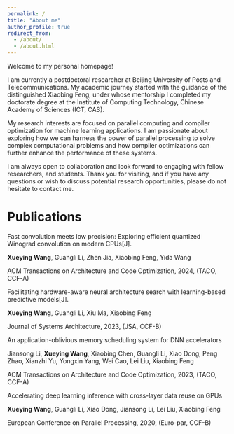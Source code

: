 ```yaml
---
permalink: /
title: "About me"
author_profile: true
redirect_from: 
  - /about/
  - /about.html
---
```


Welcome to my personal homepage!

I am currently a postdoctoral researcher at Beijing University of Posts and Telecommunications. My academic journey started with the guidance of the distinguished Xiaobing Feng, under whose mentorship I completed my doctorate degree at the Institute of Computing Technology, Chinese Academy of Sciences (ICT, CAS).

My research interests are focused on parallel computing and compiler optimization for machine learning applications. I am passionate about exploring how we can harness the power of parallel processing to solve complex computational problems and how compiler optimizations can further enhance the performance of these systems.

I am always open to collaboration and look forward to engaging with fellow researchers, and students. Thank you for visiting, and if you have any questions or wish to discuss potential research opportunities, please do not hesitate to contact me.


# Publications
Fast convolution meets low precision: Exploring efficient quantized Winograd convolution on modern CPUs[J].

**Xueying Wang**, Guangli Li, Zhen Jia, Xiaobing Feng, Yida Wang 

ACM Transactions on Architecture and Code Optimization, 2024, (TACO, CCF-A)


Facilitating hardware-aware neural architecture search with learning-based predictive models[J]. 

**Xueying Wang**, Guangli Li, Xiu Ma, Xiaobing Feng

Journal of Systems Architecture, 2023, (JSA, CCF-B)


An application-oblivious memory scheduling system for DNN accelerators

Jiansong Li, **Xueying Wang**, Xiaobing Chen, Guangli Li, Xiao Dong, Peng Zhao, Xianzhi Yu, Yongxin Yang, Wei Cao, Lei Liu, Xiaobing Feng

ACM Transactions on Architecture and Code Optimization, 2023, (TACO, CCF-A)

Accelerating deep learning inference with cross-layer data reuse on GPUs

**Xueying Wang**, Guangli Li, Xiao Dong, Jiansong Li, Lei Liu, Xiaobing Feng

European Conference on Parallel Processing, 2020, (Euro-par, CCF-B)
